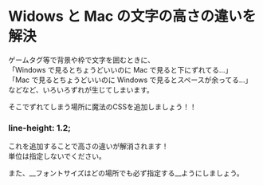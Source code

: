 
# Widows と Mac の文字の高さの違いを解決
  
ゲームタグ等で背景や枠で文字を囲むときに、  
「Windows で見るとちょうどいいのに Mac で見ると下にずれてる…」  
「Mac で見るとちょうどいいのに Windows で見るとスペースが余ってる…」  
などなど、いろいろずれが生じてしまいます。  
  
そこでずれてしまう場所に魔法のCSSを追加しましょう！！

### line-height: 1.2;
  
これを追加することで高さの違いが解消されます！  
単位は指定しないでください。  
  
また、__フォントサイズはどの場所でも必ず指定する__ようにしましょう。  
